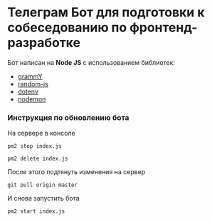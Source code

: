 # Телеграм Бот для подготовки к собеседованию по фронтенд-разработке

Бот написан на **Node JS** с использованием библиотек:
* [grammY](https://grammy.dev/)
* [random-js](https://www.npmjs.com/package/random-js)
* [dotenv](https://www.npmjs.com/package/dotenv)
* [nodemon](https://www.npmjs.com/package/nodemon)
### Инструкция по обновлению бота

На сервере в консоле
```
pm2 stop index.js
```
```
pm2 delete index.js
```
После этого подтянуть изменения на сервер

```
git pull origin master
```
И снова запустить бота
```
pm2 start index.js
```